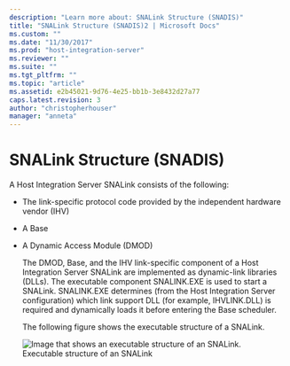 ```yaml
---
description: "Learn more about: SNALink Structure (SNADIS)"
title: "SNALink Structure (SNADIS)2 | Microsoft Docs"
ms.custom: ""
ms.date: "11/30/2017"
ms.prod: "host-integration-server"
ms.reviewer: ""
ms.suite: ""
ms.tgt_pltfrm: ""
ms.topic: "article"
ms.assetid: e2b45021-9d76-4e25-bb1b-3e8432d27a77
caps.latest.revision: 3
author: "christopherhouser"
manager: "anneta"
---
```

# SNALink Structure (SNADIS)
A Host Integration Server SNALink consists of the following:  
  
- The link-specific protocol code provided by the independent hardware vendor (IHV)  
  
- A Base  
  
- A Dynamic Access Module (DMOD)  
  
  The DMOD, Base, and the IHV link-specific component of a Host Integration Server SNALink are implemented as dynamic-link libraries (DLLs). The executable component SNALINK.EXE is used to start a SNALink. SNALINK.EXE determines (from the Host Integration Server configuration) which link support DLL (for example, IHVLINK.DLL) is required and dynamically loads it before entering the Base scheduler.  
  
  The following figure shows the executable structure of a SNALink.  
  
  ![Image that shows an executable structure of an SNALink.](../core/media/dev1c.gif "dev1c")  
  Executable structure of an SNALink
